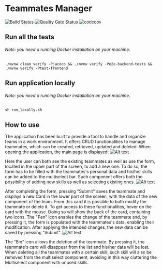 # Teammates Manager
[![Build Status](https://travis-ci.com/stefff94/teammates-manager.svg?branch=master)](https://travis-ci.com/stefff94/teammates-manager)
[![Quality Gate Status](https://sonarcloud.io/api/project_badges/measure?project=it.polste.attsw%3Ateammates-manager&metric=alert_status)](https://sonarcloud.io/dashboard?id=it.polste.attsw%3Ateammates-manager)
[![codecov](https://codecov.io/gh/stefff94/teammates-manager/branch/master/graph/badge.svg)](https://codecov.io/gh/stefff94/teammates-manager)

## Run all the tests
###### Note: you need a running Docker installation on your machine.
```
./mvnw clean verify -Pjacoco && ./mvnw verify -Pe2e-backend-tests && ./mvnw verify -Ptest-frontend
``` 

## Run application locally
###### Note: you need a running Docker installation on your machine.
```
sh run_locally.sh
``` 


## How to use
The application has been built to provide a tool to handle and organize teams in a work environment.
It offers CRUD functionalities to manage teammates, which can be created, retrieved, updated and deleted.
When opening the application, the main page is displayed:
![Alt text](https://i.ibb.co/Vj2Dc4F/home.png "Home")

Here the user can both see the existing teammates as well as use the form, located in the upper part of the screen,
to add a new one. To do so, the form has to be filled with the teammates's personal data and his/her skills can be
added to the multiselect bar. Such component offers both the possibility of adding new skills as well as selecting 
existing ones.
![Alt text](https://i.ibb.co/4RVdGD4/insert-teammate.png "Insert new teammate")

After completing the form, pressing "Submit" saves the teammate and displays a new Card in the lower part of the screen,
with the data of the new component of the team. 
From this card it is possible to both modify the teammate or delete it.
To get access to these functionalities, hover on the card with the mouse. Doing so will show the back of the card,
containing two icons. 
The "Pen" icon enables the change of the teammate and, by pressing it, the form is populated with the teammates's data,
enabling their modification. After applying the intended changes, the new data can be saved by pressing "Submit".
![Alt text](https://i.ibb.co/nq254NQ/teammate-list.png "Teammate list")

The "Bin" icon allows the deletion of the teammate. By pressing it, the teammate's card will disappear from the list 
and his/her data will be lost. When deleting all the teammates with a certain skill, such skill will also be removed 
from the multiselect component, avoiding in this way cluttering the Multiselect component with unused skills.